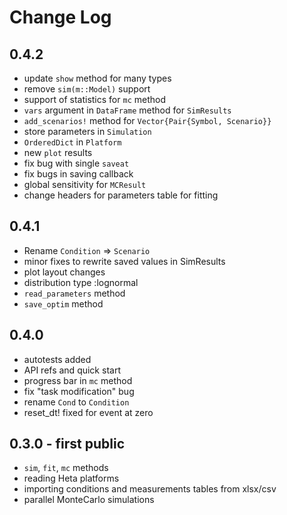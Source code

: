 # Change Log

## 0.4.2

- update `show` method for many types
- remove `sim(m::Model)` support
- support of statistics for `mc` method
- `vars` argument in `DataFrame` method for `SimResults`
- `add_scenarios!` method for `Vector{Pair{Symbol, Scenario}}` 
- store parameters in `Simulation`
- `OrderedDict` in `Platform`
- new `plot` results
- fix bug with single `saveat`
- fix bugs in saving callback
- global sensitivity for `MCResult`
- change headers for parameters table for fitting 

## 0.4.1

- Rename `Condition` => `Scenario`
- minor fixes to rewrite saved values in SimResults
- plot layout changes
- distribution type :lognormal
- `read_parameters` method
- `save_optim` method

## 0.4.0

- autotests added
- API refs and quick start
- progress bar in `mc` method
- fix "task modification" bug 
- rename `Cond` to `Condition`
- reset_dt! fixed for event at zero

## 0.3.0 - first public

- `sim`, `fit`, `mc` methods
- reading Heta platforms
- importing conditions and measurements tables from xlsx/csv
- parallel MonteCarlo simulations
